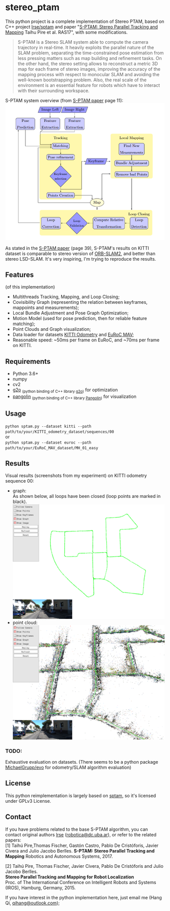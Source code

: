 # stereo_ptam

This python project is a complete implementation of Stereo PTAM, based on C++ project [lrse/sptam](https://github.com/lrse/sptam) and paper "[S-PTAM: Stereo Parallel Tracking and Mapping](http://webdiis.unizar.es/~jcivera/papers/pire_etal_ras17.pdf) Taihu Pire et al. RAS17", with some modifications.   

> S-PTAM is a Stereo SLAM system able to compute the camera trajectory in real-time. It heavily exploits the parallel nature of the SLAM problem, separating the time-constrained pose estimation from less pressing matters such as map building and refinement tasks. On the other hand, the stereo setting allows to reconstruct a metric 3D map for each frame of stereo images, improving the accuracy of the mapping process with respect to monocular SLAM and avoiding the well-known bootstrapping problem. Also, the real scale of the environment is an essential feature for robots which have to interact with their surrounding workspace.   

S-PTAM system overview (from [S-PTAM paper](http://webdiis.unizar.es/~jcivera/papers/pire_etal_ras17.pdf) page 11):  
![](imgs/sptam_overview.png)

As stated in the [S-PTAM paper](http://webdiis.unizar.es/~jcivera/papers/pire_etal_ras17.pdf) (page 39), S-PTAM's results on KITTI dataset is comparable to stereo version of [ORB-SLAM2](https://github.com/raulmur/ORB_SLAM2), and better than stereo LSD-SLAM. It's very inspiring, I'm trying to reproduce the results.


## Features 
(of this implementation)
* Multithreads Tracking, Mapping, and Loop Closing;
* Covisibility Graph (representing the relation between keyframes, mappoints and measurements);
* Local Bundle Adjustment and Pose Graph Optimization;
* Motion Model (used for pose prediction, then for reliable feature matching);
* Point Clouds and Graph visualization;
* Data loader for datasets [KITTI Odometry](http://www.cvlibs.net/datasets/kitti/eval_odometry.php) and [EuRoC MAV](http://projects.asl.ethz.ch/datasets/doku.php?id=kmavvisualinertialdatasets);
* Reasonable speed: ~50ms per frame on EuRoC, and ~70ms per frame on KITTI.

## Requirements
* Python 3.6+
* numpy
* cv2
* [g2o](https://github.com/uoip/g2opy) <sub>(python binding of C++ library [g2o](https://github.com/RainerKuemmerle/g2o))</sub> for optimization
* [pangolin](https://github.com/uoip/pangolin) <sub>(python binding of C++ library [Pangolin](http://github.com/stevenlovegrove/Pangolin))</sub> for visualization

## Usage
`python sptam.py --dataset kitti --path path/to/your/KITTI_odometry_dataset/sequences/00`  
or  
`python sptam.py --dataset euroc --path path/to/your/EuRoC_MAV_dataset/MH_01_easy`

## Results
Visual results (screenshots from my experiment) on KITTI odometry sequence 00:   
* graph:  
As shown below, all loops have been closed (loop points are marked in black).   
![](imgs/pose_graph.png)   
* point cloud:   
![](imgs/point_cloud.png)


### TODO:
Exhaustive evaluation on datasets. (There seems to be a python package [MichaelGrupp/evo](https://github.com/MichaelGrupp/evo) for odometry/SLAM algorithm evaluation)

## License
This python reimplementation is largely based on [sptam](https://github.com/lrse/sptam), so it's licensed under GPLv3 License. 

## Contact
If you have problems related to the base S-PTAM algorithm, you can contact original authors [lrse](https://github.com/lrse) (robotica@dc.uba.ar), or refer to the related papers:  
[1]  Taihú Pire,Thomas Fischer, Gastón Castro, Pablo De Cristóforis, Javier Civera and Julio Jacobo Berlles.
**S-PTAM: Stereo Parallel Tracking and Mapping**
Robotics and Autonomous Systems, 2017.  

[2] Taihú Pire, Thomas Fischer, Javier Civera, Pablo De Cristóforis and Julio Jacobo Berlles.  
**Stereo Parallel Tracking and Mapping for Robot Localization**  
Proc. of The International Conference on Intelligent Robots and Systems (IROS), Hamburg, Germany, 2015.  


If you have interest in the python implementation here, just email me (Hang Qi, qihang@outlook.com);
